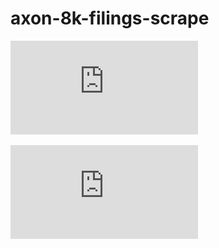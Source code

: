 # axon-8k-filings-scrape

![](https://github.com/alexlusco/axon-8k-filings-scrape/blob/main/figures/axon_close.pdf)

![](https://github.com/alexlusco/axon-8k-filings-scrape/blob/main/figures/axon_volume.pdf)
